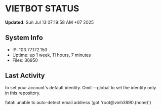 # VIETBOT STATUS
**Updated**: Sun Jul 13 07:19:58 AM +07 2025

## System Info
- IP: 103.77.172.150
- Uptime: up 1 week, 11 hours, 7 minutes
- Files: 36950

## Last Activity

to set your account's default identity.
Omit --global to set the identity only in this repository.

fatal: unable to auto-detect email address (got 'root@vinh3690.(none)')
